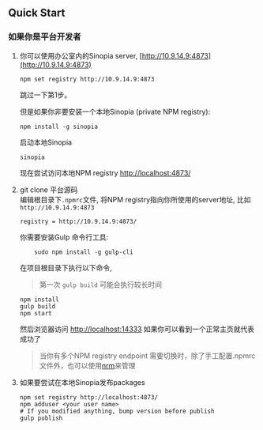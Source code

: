 Quick Start
---------
### 如果你是平台开发者


1.	你可以使用办公室内的Sinopia server, [http://10.9.14.9:4873](http://10.9.14.9:4873)
	```shell
	npm set registry http://10.9.14.9:4873
	```
	跳过一下第1步。

	但是如果你非要安装一个本地Sinopia (private NPM registry):

	```shell
	npm install -g sinopia
	```

	启动本地Sinopia

	```shell
	sinopia
	```

	现在尝试访问本地NPM registry [http://localhost:4873/](http://localhost:4873/)

2.	git clone 平台源码\
	编辑根目录下`.npmrc`文件,
	将NPM registry指向你所使用的server地址, 比如`http://10.9.14.9:4873`
	```shell
	registry = http://10.9.14.9:4873/
	```

	你需要安装Gulp 命令行工具:
	```
		sudo npm install -g gulp-cli
	```

	在项目根目录下执行以下命令,

	> 第一次 `gulp build` 可能会执行较长时间

	```shell
	npm install
	gulp build
	npm start

	```

	然后浏览器访问 [http://localhost:14333](http://localhost:14333)
	如果你可以看到一个正常主页就代表成功了

	> 当你有多个NPM registry endpoint 需要切换时，除了手工配置.npmrc文件外，也可以使用[nrm](https://www.npmjs.com/package/nrm)来管理

3.	如果要尝试在本地Sinopia发布packages

	```shell
	npm set registry http://localhost:4873/
	npm adduser <your user name>
	# If you modified anything, bump version before publish
	gulp publish
	```
